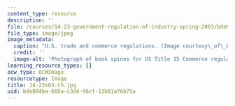 ```yaml
---
content_type: resource
description: ''
file: /courses/14-23-government-regulation-of-industry-spring-2003/bde084ba668ac3d496cf13b81a76b75a_14-23s03-th.jpg
file_type: image/jpeg
image_metadata:
  caption: "U.S. trade and commerce regulations. (Image courtesy\_of\_Daniel Bersak.)"
  credit: ''
  image-alt: 'Photograph of book spines for US Title 15 Commerce regulations. '
learning_resource_types: []
ocw_type: OCWImage
resourcetype: Image
title: 14-23s03-th.jpg
uid: bde084ba-668a-c3d4-96cf-13b81a76b75a
---
```

